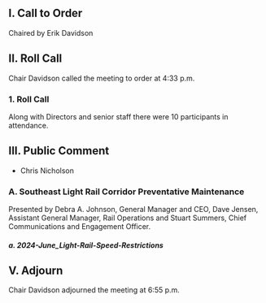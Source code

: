 ## I. Call to Order

Chaired by Erik Davidson

## II. Roll Call

Chair Davidson called the meeting to order at 4:33 p.m.

### 1. Roll Call

Along with Directors and senior staff there were 10 participants in attendance.

## III. Public Comment

- Chris Nicholson

### A. Southeast Light Rail Corridor Preventative Maintenance

Presented by Debra A. Johnson, General Manager and CEO, Dave Jensen, Assistant General Manager, Rail Operations and Stuart Summers, Chief Communications and Engagement Officer.

##### a. 2024-June_Light-Rail-Speed-Restrictions

## V. Adjourn

Chair Davidson adjourned the meeting at 6:55 p.m.